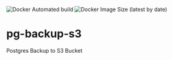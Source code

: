 ![Docker Automated build](https://img.shields.io/docker/automated/ichsanwahyudi/pg-backup-s3) ![Docker Image Size (latest by date)](https://img.shields.io/docker/image-size/ichsanwahyudi/pg-backup-s3)
# pg-backup-s3
Postgres Backup to S3 Bucket
